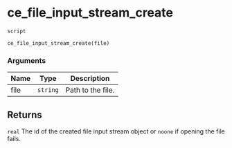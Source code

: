 # ce_file_input_stream_create
`script`
```gml
ce_file_input_stream_create(file)
```

### Arguments
| Name | Type | Description |
| ---- | ---- | ----------- |
| file | `string` | Path to the file. |

## Returns
`real` The id of the created file input stream object or `noone` if
 opening the file fails.